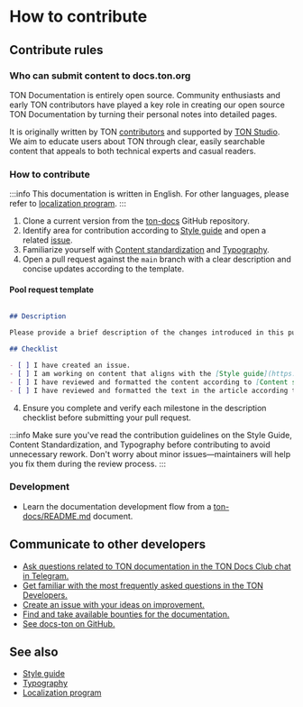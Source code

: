 # How to contribute

## Contribute rules

### Who can submit content to docs.ton.org

TON Documentation is entirely open source. Community enthusiasts and early TON contributors have played a key role in creating our open source TON Documentation by turning their personal notes into detailed pages.

It is originally written by TON [contributors](/v3/contribute/maintainers) and supported by [TON Studio](https://tonstudio.io/).
We aim to educate users about TON through clear, easily searchable content that appeals to both technical experts and casual readers.


### How to contribute

:::info
This documentation is written in English. For other languages, please refer to [localization program](/v3/contribute/localization-program/overview/).
:::

1. Clone a current version from the [ton-docs](https://github.com/ton-community/ton-docs) GitHub repository.
1. Identify area for contribution according to [Style guide](/v3/contribute/style-guide/) and open a related [issue](https://github.com/ton-community/ton-docs/issues).
2. Familiarize yourself with [Content standardization](/v3/contribute/content-standardization/) and [Typography](/v3/contribute/typography/).
3. Open a pull request against the `main` branch with a clear description and concise updates according to the template.

#### Pool request template

```md

## Description

Please provide a brief description of the changes introduced in this pull request. Include any relevant issue numbers or links.

## Checklist

- [ ] I have created an issue.
- [ ] I am working on content that aligns with the [Style guide](https://docs.ton.org/v3/contribute/style-guide/).
- [ ] I have reviewed and formatted the content according to [Content standardization](https://docs.ton.org/v3/contribute/content-standardization/).
- [ ] I have reviewed and formatted the text in the article according to [Typography](https://docs.ton.org/v3/contribute/typography/).

```
4. Ensure you complete and verify each milestone in the description checklist before submitting your pull request.

:::info
Make sure you've read the contribution guidelines on the Style Guide, Content Standardization, and Typography before contributing to avoid unnecessary rework. Don't worry about minor issues—maintainers will help you fix them during the review process.
:::

### Development

- Learn the documentation development flow from a [ton-docs/README.md](https://github.com/ton-community/ton-docs?tab=readme-ov-file#set-up-your-environment-%EF%B8%8F) document.


## Communicate to other developers

- [Ask questions related to TON documentation in the TON Docs Club chat in Telegram.](https://t.me/+c-0fVO4XHQsyOWM8)
- [Get familiar with the most frequently asked questions in the TON Developers.](https://t.me/tondev_eng)
- [Create an issue with your ideas on improvement.](https://github.com/ton-community/ton-docs/issues)
- [Find and take available bounties for the documentation.](https://github.com/ton-society/ton-footsteps/issues?q=documentation) 
- [See docs-ton on GitHub.](https://github.com/ton-community/ton-docs)

## See also

- [Style guide](/v3/contribute/style-guide/)
- [Typography](/v3/contribute/typography/)
- [Localization program](/v3/contribute/localization-program/overview/)
